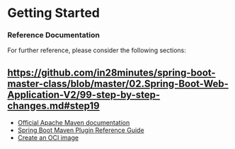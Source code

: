 # Getting Started

### Reference Documentation
For further reference, please consider the following sections:

## https://github.com/in28minutes/spring-boot-master-class/blob/master/02.Spring-Boot-Web-Application-V2/99-step-by-step-changes.md#step19

* [Official Apache Maven documentation](https://maven.apache.org/guides/index.html)
* [Spring Boot Maven Plugin Reference Guide](https://docs.spring.io/spring-boot/docs/3.2.2/maven-plugin/reference/html/)
* [Create an OCI image](https://docs.spring.io/spring-boot/docs/3.2.2/maven-plugin/reference/html/#build-image)

